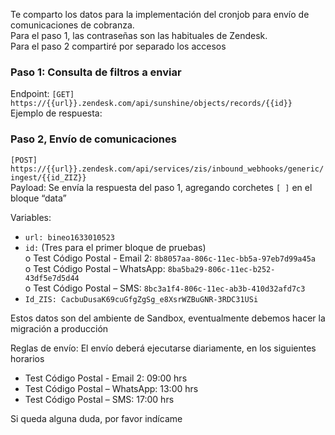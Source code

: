 Te comparto los datos para la implementación del cronjob para envío de comunicaciones de cobranza.  
Para el paso 1, las contraseñas son las habituales de Zendesk.   
Para el paso 2 compartiré por separado los accesos  

### Paso 1: Consulta de filtros a enviar

Endpoint: `[GET] https://{{url}}.zendesk.com/api/sunshine/objects/records/{{id}}`  
Ejemplo de respuesta:  

 
### Paso 2, Envío de comunicaciones

`[POST] https://{{url}}.zendesk.com/api/services/zis/inbound_webhooks/generic/ingest/{{id_ZIZ}}`  
Payload: Se envía la respuesta del paso 1, agregando corchetes `[ ]` en el bloque “data”  


Variables:  
-	`url: bineo1633010523`  
-	`id:` (Tres para el primer bloque de pruebas)  
  o	Test Código Postal - Email 2:  `8b8057aa-806c-11ec-bb5a-97eb7d99a45a`  
  o	Test Código Postal – WhatsApp: `8ba5ba29-806c-11ec-b252-43df5e7d5d44`  
  o	Test Código Postal – SMS:      `8bc3a1f4-806c-11ec-ab3b-410d32afd7c3`  
-	`Id_ZIS: CacbuDusaK69cuGfgZgSg_e8XsrWZBuGNR-3RDC31USi`  

Estos datos son del ambiente de Sandbox, eventualmente debemos hacer la migración a producción

Reglas de envío:
El envío deberá ejecutarse diariamente, en los siguientes horarios

- Test Código Postal - Email 2:  09:00 hrs  
- Test Código Postal – WhatsApp: 13:00 hrs  
- Test Código Postal – SMS:      17:00 hrs  

Si queda alguna duda, por favor indícame 
